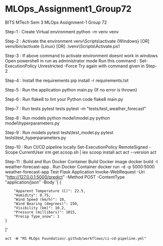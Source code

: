 # MLOps_Assignment1_Group72
BITS MTech Sem 3 MLOps Assignment-1 
Group 72

Step-1 : Create Virtual environment 
    python -m venv venv
    
Step-2 : Activate the environment
    venv\Scripts\activate {Windows} [OR]
    venv/bin/activate {Linux} [OR]
    .\venv\Scripts\Activate.ps1

Step-3 : If above command to activate environment doesnt work in windows
         Open powershell in run as administrator mode
         Run this command : Set-ExecutionPolicy Unrestricted -Force
         Try again with command given in Step-2

Step-4 : Install the requirements
    pip install -r requirements.txt
    
Step-5 : Run the application
    python main.py
    {If no error is thrown}

Step-6 : Run flake8 to lint your Python code
    flake8 main.py

Step-7 : Run tests
    pytest tests
    pytest -m "tests/test_weather_forecast"

Step-8 : Run models
    python model\model.py
    python model\hyperparameters.py

Step-9 : Run models
    pytest tests\test_model.py
    pytest tests\test_hyperparameters.py

Step-10 : Run CI/CD pipeline locally
    Set-ExecutionPolicy RemoteSigned -Scope CurrentUser
    irm get.scoop.sh | iex
    scoop install act
    act --version
    act

Step-11 : Build and Run Docker Container
  Build Docker image
    docker build -t weather-forecast-app .
  Run Docker Container
    docker run -d -p 5000:5000 weather-forecast-app
  Test Flask Application
    Invoke-WebRequest -Uri "http://127.0.0.1:5000/predict" -Method POST -ContentType "application/json" -Body '[
    {
        
        "Apparent Temperature (C)": 22.5,
        "Humidity": 0.75,
        "Wind Speed (km/h)": 10,
        "Wind Bearing (degrees)": 250,
        "Visibility (km)": 10.2,
        "Pressure (millibars)": 1015,
        "Precip Type_snow": 1
    }
  ]'
    
    act -W "M1 MLOps Foundation/.github/workflows/ci-cd-pipeline.yml"
